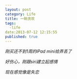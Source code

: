 ```yaml
---
layout: post
category: Life
title: 一晌贪欢
tags:
  -life
date:2013-07-12 12:15:55
published: true
---
```

*刚买还不到1周的iPad mini给弄丢了*

*好伤心，刚跟siri建立起感情*

*现在感觉像是失恋*
